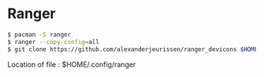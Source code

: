 Ranger
===

```bash
$ pacman -S ranger
$ ranger --copy-config=all
$ git clone https://github.com/alexanderjeurissen/ranger_devicons $HOME/.config/ranger/plugins/ranger_devicons
```
Location of file : $HOME/.config/ranger
